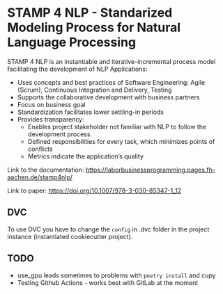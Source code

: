 # STAMP 4 NLP - Standarized Modeling Process for Natural Language Processing

STAMP 4 NLP is an instantiable and iterative-incremental process model facilitating the development of NLP Applications:

- Uses concepts and best practices of Software Engineering: Agile (Scrum), Continuous Integration and Delivery, Testing
- Supports the collaborative development with business partners
- Focus on business goal
- Standardization facilitates lower settling-in periods
- Provides transparency:
  - Enables project stakeholder not familiar with NLP to follow the development process
  - Defined responsibilities for every task, which minimizes points of conflicts
  - Metrics indicate the application’s quality

Link to the documentation: https://laborbusinessprogramming.pages.fh-aachen.de/stamp4nlp/

Link to paper: https://doi.org/10.1007/978-3-030-85347-1_12

## DVC

To use DVC you have to change the `config` in .dvc folder in the project instance (instantiated cookiecutter project).

## TODO

- use_gpu leads sometimes to problems with `poetry install` and cupy
- Testing Github Actions - works best with GitLab at the moment

